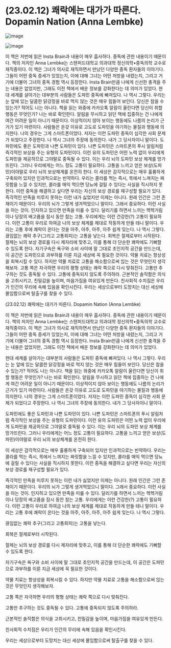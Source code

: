 # (23.02.12) 쾌락에는 대가가 따른다. Dopamin Nation (Anna Lembke)

![image](https://postfiles.pstatic.net/MjAyNTA0MDRfODkg/MDAxNzQzNzU5ODczMTgx.1HxQRAcl-2OptqQTS_A1tAXcQEtrehGmuZTHV34C-Q0g.GQgZhNzmTuqiuELOVfQVOSFAN20q5FTJjKC-bTw5oX0g.PNG/image.png?type=w773)

![image](https://postfiles.pstatic.net/MjAyNTA0MDRfODkg/MDAxNzQzNzU5ODczMTgx.1HxQRAcl-2OptqQTS_A1tAXcQEtrehGmuZTHV34C-Q0g.GQgZhNzmTuqiuELOVfQVOSFAN20q5FTJjKC-bTw5oX0g.PNG/image.png?type=w773)

이 책은 저번에 읽은 Insta Brain과 내용이 매우 흡사하다. 중독에 관한 내용이기 때문이다. 책의 저자인 Anna Lembke는 스탠퍼드대학교 의과대학 정신의학•중독의학 교수로 재직중이다. 이 책은 그녀가 의사로 재직하면서 만났던 다양한 중독 환자들의 이야기다. 그들이 어떤 중독 증세가 있었는지, 이에 대해 그녀는 어떤 처방을 내렸는지, 그리고 거기에 더불어 그녀의 중독 경험 역시 등장한다. Insta Brain만큼 나에게 신선한 충격을 주는 내용은 없었지만, 그래도 이전 책에서 배운 정보를 강화한다는 데 의미가 있었다.
현대 세계를 살아가는 대부분의 사람들은 도파민 중독에 빠져있다. 나 역시 그렇다. 우리는 눈 앞에 있는 달콤한 닭강정을 바로 먹지 않는 것은 매우 힘들어 보인다. 당신은 참을 수 있는가? 적어도 나는 아니다. 책을 읽는 와중에 카카오톡 알람이 울린다면 당신이 취할 행동은 무엇인가? 나는 바로 확인한다. 알림을 무시하고 읽던 책에 집중하는 건 나에게 여간 어려운 일이 아니기 때문이다. 이상적이지 않아 보이는 행동에도 나름의 논리가 근거가 있기 마련이다. 사람들은 온갖 이유로 고도로 도파민을 야기하는 물질과 행동에 의지한다. 나의 경우는 그게 스마트폰이었다. 저자는 이런 도파민 중독이 심각한 사회 문제가 되었다고 주장한다. 나 역시 그녀의 주장에 동의한다. 내가 그 당사자이니 말이다.
도파민에도 좋은 도파민과 나쁜 도파민이 있다. 나쁜 도파민은 스마트폰의 푸시 알림처럼 즉각적인 보상을 주는 유형의 도파민이다. 이런 유의 도파민은 어떤 노력 없이 우리에게 도파민을 제공하므로 그야말로 중독될 수 있다. 이는 우리 뇌의 도파민 보상 체계를 망가뜨린다. 그러니 우리에게는 어느 정도 고통이 필요하다. 고통을 느끼고 얻은 보상(도파민)이야말로 우리 뇌의 보상체계를 온전히 한다.
이 세상은 감각적으로는 매우 훌륭하게 구축되어 있지만 인과적으로는 빈약하다. 우리는 콜라를 먹는 즉시, 목에서 느껴지는 짜릿함을 느낄 수 있지만, 콜라를 매익 먹으면 당뇨에 걸릴 수 있다는 사실을 직시하지 못한다. 이런 중독을 해결하고 싶다면 우리는 자신의 보상 경로를 재구성할 필요가 있다.
즉각적인 만족을 미루지 못하는 이런 내가 싫었지만 이제는 아니다. 원래 인간은 그런 존재이기 때문이다. 우리의 뇌가 그렇게 생겨먹었으니 말이다. 그래서 중요하다. 이런 사실을 아는 것이. 인지하고 있으면 만족을 미룰 수 있다. 달리기를 하면서 느끼는 헥헥거림이나 당장의 배고픔을 잠시 동안 참는 고통. 우리에게는 이런 건강한(?) 고통이 필요하다. 이런 고통이 우리로 하여금 나의 보상 체계를 제대로 작동하게 만들 테니 말이다. 우리는 고통 후에 쾌락이 온다는 것을 아주, 아주, 아주, 아주 쉽게 잊는다. 나 역시 그렇다.
끊임없는 쾌락 추구(그리고 고통회피)는 고통을 낳는다.
회복은 절제로부터 시작된다.
절제는 뇌의 보상 경로를 다시 제자리에 맞추고, 이를 통해 더 단순한 쾌락에도 기뻐할 수 있도록 한다.
자기구속은 욕구와 소비 사이에 말 그대로 초인지적 공간을 만드는데, 이 공간은 도파민으로 과부하를 이룬 지금 세상에 꼭 필요한 것이다.
약물 치료는 항상성을 회복시킬 수 있다. 하지만 약물 치료로 고통을 해소함으로써 읺는 것은 무엇인지 생각해보자.
고통 쪽은 자극하면 우리의 평형 상태는 쾌락 쪽으로 다시 맞춰진다.
고통만 추구하는 것도 중독될 수 있다. 고통에 중독되지 않도록 주의하라.
근본적인 솔직함은 의식을 고취시키고, 친밀감을 높이며, 마음가짐을 여유있게 만든다.
친사회적 수치짐은 우리가 인간의 무리에 속해 있음을 확인시킨다.
우리는 세상으로부터 도망치는 대신 세상에 몰임함으로써 탈출구를 찾을 수 있다.

(23.02.12) 쾌락에는 대가가 따른다. Dopamin Nation (Anna Lembke)

이 책은 저번에 읽은 Insta Brain과 내용이 매우 흡사하다. 중독에 관한 내용이기 때문이다. 책의 저자인 Anna Lembke는 스탠퍼드대학교 의과대학 정신의학•중독의학 교수로 재직중이다. 이 책은 그녀가 의사로 재직하면서 만났던 다양한 중독 환자들의 이야기다. 그들이 어떤 중독 증세가 있었는지, 이에 대해 그녀는 어떤 처방을 내렸는지, 그리고 거기에 더불어 그녀의 중독 경험 역시 등장한다. Insta Brain만큼 나에게 신선한 충격을 주는 내용은 없었지만, 그래도 이전 책에서 배운 정보를 강화한다는 데 의미가 있었다.

현대 세계를 살아가는 대부분의 사람들은 도파민 중독에 빠져있다. 나 역시 그렇다. 우리는 눈 앞에 있는 달콤한 닭강정을 바로 먹지 않는 것은 매우 힘들어 보인다. 당신은 참을 수 있는가? 적어도 나는 아니다. 책을 읽는 와중에 카카오톡 알람이 울린다면 당신이 취할 행동은 무엇인가? 나는 바로 확인한다. 알림을 무시하고 읽던 책에 집중하는 건 나에게 여간 어려운 일이 아니기 때문이다. 이상적이지 않아 보이는 행동에도 나름의 논리가 근거가 있기 마련이다. 사람들은 온갖 이유로 고도로 도파민을 야기하는 물질과 행동에 의지한다. 나의 경우는 그게 스마트폰이었다. 저자는 이런 도파민 중독이 심각한 사회 문제가 되었다고 주장한다. 나 역시 그녀의 주장에 동의한다. 내가 그 당사자이니 말이다.

도파민에도 좋은 도파민과 나쁜 도파민이 있다. 나쁜 도파민은 스마트폰의 푸시 알림처럼 즉각적인 보상을 주는 유형의 도파민이다. 이런 유의 도파민은 어떤 노력 없이 우리에게 도파민을 제공하므로 그야말로 중독될 수 있다. 이는 우리 뇌의 도파민 보상 체계를 망가뜨린다. 그러니 우리에게는 어느 정도 고통이 필요하다. 고통을 느끼고 얻은 보상(도파민)이야말로 우리 뇌의 보상체계를 온전히 한다.

이 세상은 감각적으로는 매우 훌륭하게 구축되어 있지만 인과적으로는 빈약하다. 우리는 콜라를 먹는 즉시, 목에서 느껴지는 짜릿함을 느낄 수 있지만, 콜라를 매익 먹으면 당뇨에 걸릴 수 있다는 사실을 직시하지 못한다. 이런 중독을 해결하고 싶다면 우리는 자신의 보상 경로를 재구성할 필요가 있다.

즉각적인 만족을 미루지 못하는 이런 내가 싫었지만 이제는 아니다. 원래 인간은 그런 존재이기 때문이다. 우리의 뇌가 그렇게 생겨먹었으니 말이다. 그래서 중요하다. 이런 사실을 아는 것이. 인지하고 있으면 만족을 미룰 수 있다. 달리기를 하면서 느끼는 헥헥거림이나 당장의 배고픔을 잠시 동안 참는 고통. 우리에게는 이런 건강한(?) 고통이 필요하다. 이런 고통이 우리로 하여금 나의 보상 체계를 제대로 작동하게 만들 테니 말이다. 우리는 고통 후에 쾌락이 온다는 것을 아주, 아주, 아주, 아주 쉽게 잊는다. 나 역시 그렇다.

끊임없는 쾌락 추구(그리고 고통회피)는 고통을 낳는다.

회복은 절제로부터 시작된다.

절제는 뇌의 보상 경로를 다시 제자리에 맞추고, 이를 통해 더 단순한 쾌락에도 기뻐할 수 있도록 한다.

자기구속은 욕구와 소비 사이에 말 그대로 초인지적 공간을 만드는데, 이 공간은 도파민으로 과부하를 이룬 지금 세상에 꼭 필요한 것이다.

약물 치료는 항상성을 회복시킬 수 있다. 하지만 약물 치료로 고통을 해소함으로써 읺는 것은 무엇인지 생각해보자.

고통 쪽은 자극하면 우리의 평형 상태는 쾌락 쪽으로 다시 맞춰진다.

고통만 추구하는 것도 중독될 수 있다. 고통에 중독되지 않도록 주의하라.

근본적인 솔직함은 의식을 고취시키고, 친밀감을 높이며, 마음가짐을 여유있게 만든다.

친사회적 수치짐은 우리가 인간의 무리에 속해 있음을 확인시킨다.

우리는 세상으로부터 도망치는 대신 세상에 몰임함으로써 탈출구를 찾을 수 있다.

